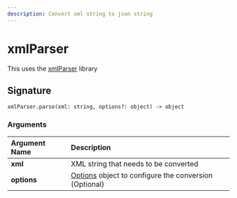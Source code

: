 ```yaml
---
description: Convert xml string to json string
---
```


# xmlParser
This uses the [xmlParser](https://github.com/NaturalIntelligence/fast-xml-parser) library

## Signature

```text
xmlParser.parse(xml: string, options?: object) -> object
```

### Arguments

| **Argument Name** | **Description** |
| :--- | :--- |
| **xml** | XML string that needs to be converted |
| **options** | [Options](https://github.com/NaturalIntelligence/fast-xml-parser) object to configure the conversion (Optional) |
